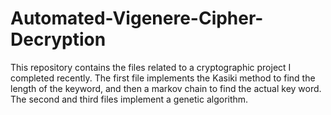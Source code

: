 # Automated-Vigenere-Cipher-Decryption
This repository contains the files related to a cryptographic project I completed recently. The first file implements the Kasiki method to find the length of the keyword, and then a markov chain to find the actual key word. The second and third files implement a genetic algorithm.
